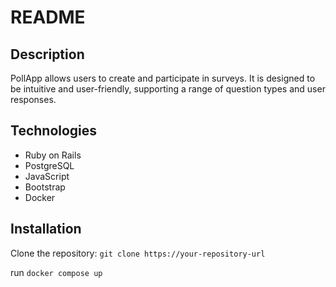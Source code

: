 # README

## Description

PollApp allows users to create and participate in surveys. It is designed to be intuitive and user-friendly, supporting
a range of question types and user responses.

## Technologies

- Ruby on Rails
- PostgreSQL
- JavaScript
- Bootstrap
- Docker

## Installation

Clone the repository: `git clone https://your-repository-url`

run `docker compose up`

